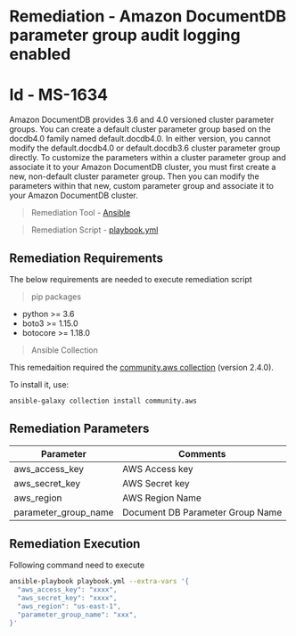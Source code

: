 # Remediation - Amazon DocumentDB parameter group audit logging enabled
# Id - MS-1634
Amazon DocumentDB provides 3.6 and 4.0 versioned cluster parameter groups. You can create a default cluster parameter group based on the docdb4.0 family named default.docdb4.0. In either version, you cannot modify the default.docdb4.0 or default.docdb3.6 cluster parameter group directly. To customize the parameters within a cluster parameter group and associate it to your Amazon DocumentDB cluster, you must first create a new, non-default cluster parameter group. Then you can modify the parameters within that new, custom parameter group and associate it to your Amazon DocumentDB cluster.

> Remediation Tool   - [Ansible](https://www.ansible.com/)

> Remediation Script - [playbook.yml](playbook.yml)

## Remediation Requirements
The below requirements are needed to execute remediation script

> pip packages
- python >= 3.6
- boto3 >= 1.15.0
- botocore >= 1.18.0

> Ansible Collection

This remedaition required the [community.aws collection](https://galaxy.ansible.com/community/aws) (version 2.4.0).

To install it, use: 
```sh
ansible-galaxy collection install community.aws
```

## Remediation Parameters

| Parameter      | Comments                         |
|----------------|----------------------------------|
| aws_access_key | AWS Access key                   |
| aws_secret_key | AWS Secret key                   |
| aws_region         | AWS Region Name                  |
| parameter_group_name        | Document DB Parameter Group Name |

## Remediation Execution
Following command need to execute
```sh
ansible-playbook playbook.yml --extra-vars '{
  "aws_access_key": "xxxx",
  "aws_secret_key": "xxxx",
  "aws_region": "us-east-1",
  "parameter_group_name": "xxx",
}'
```
